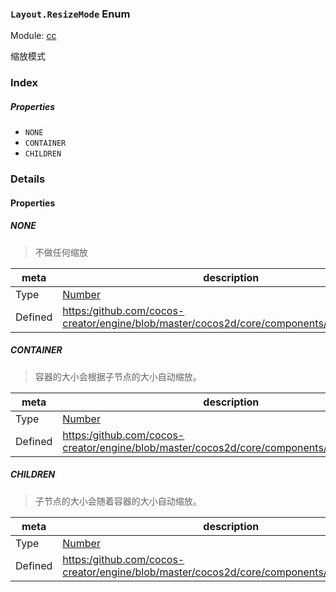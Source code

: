 ### `Layout.ResizeMode` Enum



Module: [cc](../modules/cc.md)




缩放模式

### Index

##### Properties

  - `NONE`
  - `CONTAINER`
  - `CHILDREN`

### Details

#### Properties


##### NONE

> 不做任何缩放

| meta | description |
|------|-------------|
| Type | <a href="https://developer.mozilla.org/en/JavaScript/Reference/Global_Objects/Number" class="crosslink external" target="_blank">Number</a> |
| Defined | [https:/github.com/cocos-creator/engine/blob/master/cocos2d/core/components/CCLayout.js:69](https:/github.com/cocos-creator/engine/blob/master/cocos2d/core/components/CCLayout.js#L69) |



##### CONTAINER

> 容器的大小会根据子节点的大小自动缩放。

| meta | description |
|------|-------------|
| Type | <a href="https://developer.mozilla.org/en/JavaScript/Reference/Global_Objects/Number" class="crosslink external" target="_blank">Number</a> |
| Defined | [https:/github.com/cocos-creator/engine/blob/master/cocos2d/core/components/CCLayout.js:75](https:/github.com/cocos-creator/engine/blob/master/cocos2d/core/components/CCLayout.js#L75) |



##### CHILDREN

> 子节点的大小会随着容器的大小自动缩放。

| meta | description |
|------|-------------|
| Type | <a href="https://developer.mozilla.org/en/JavaScript/Reference/Global_Objects/Number" class="crosslink external" target="_blank">Number</a> |
| Defined | [https:/github.com/cocos-creator/engine/blob/master/cocos2d/core/components/CCLayout.js:81](https:/github.com/cocos-creator/engine/blob/master/cocos2d/core/components/CCLayout.js#L81) |


